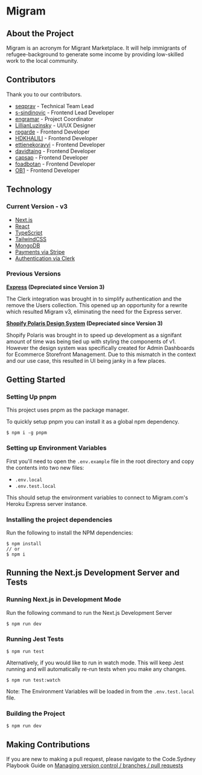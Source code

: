# Migram

## About the Project

Migram is an acronym for Migrant Marketplace. It will help immigrants of refugee-background to generate some income by providing low-skilled work to the local community.

## Contributors

Thank you to our contributors.

- [seqprav](https://github.com/seqprav) - Technical Team Lead
- [s-sindinovic](https://github.com/s-sinadinovic) - Frontend Lead Developer
- [engramar](https://github.com/engramar) - Project Coordinator
- [LillianLuzinsky](https://github.com/LillianLuzinsky) - UI/UX Designer
- [rpgarde](https://github.com/rpgarde) - Frontend Developer
- [HDKHALILI](https://github.com/HDKHALILI) - Frontend Developer
- [ettienekorayyi](https://github.com/ettienekorayyi) - Frontend Developer
- [davidtaing](https://github.com/davidtaing) - Frontend Developer
- [capsap](https://github.com/capsap) - Frontend Developer
- [foadbotan](https://github.com/foadbotan) - Frontend Developer
- [OB1](https://github.com/OB-CODE) - Frontend Developer

## Technology

### Current Version - v3

- [Next.js](https://nextjs.org/)
- [React](https://react.dev/)
- [TypeScript](https://www.typescriptlang.org/)
- [TailwindCSS](https://tailwindcss.com/)
- [MongoDB](https://www.mongodb.com/)
- [Payments via Stripe](https://stripe.com/au)
- [Authentication via Clerk](https://clerk.com/)

### Previous Versions

**[Express](https://expressjs.com/) (Depreciated since Version 3)**

The Clerk integration was brought in to simplify authentication and the remove the Users collection. This opened up an opportunity for a rewrite which resulted Migram v3, eliminating the need for the Express server.

**[Shopify Polaris Design System](https://polaris.shopify.com/) (Depreciated since Version 3)**

Shopify Polaris was brought in to speed up development as a signifant amount of time was being tied up with styling the components of v1. However the design system was specifically created for Admin Dashboards for Ecommerce Storefront Management. Due to this mismatch in the context and our use case, this resulted in UI being janky in a few places.

## Getting Started

### Setting Up pnpm

This project uses pnpm as the package manager.

To quickly setup pnpm you can install it as a global npm dependency.

```
$ npm i -g pnpm
```

### Setting up Environment Variables

First you'll need to open the `.env.example` file in the root directory and copy the contents into two new files:

- `.env.local`
- `.env.test.local`

This should setup the environment variables to connect to Migram.com's Heroku Express server instance.

### Installing the project dependencies

Run the following to install the NPM dependencies:

```
$ npm install
// or
$ npm i
```

## Running the Next.js Development Server and Tests

### Running Next.js in Development Mode

Run the following command to run the Next.js Development Server

```
$ npm run dev
```

### Running Jest Tests

```
$ npm run test
```

Alternatively, if you would like to run in watch mode. This will keep Jest running and will automatically re-run tests when you make any changes.

```
$ npm run test:watch
```

Note: The Environment Variables will be loaded in from the `.env.test.local` file.

### Building the Project

```
$ npm run dev
```

## Making Contributions

If you are new to making a pull request, please navigate to the Code.Sydney Playbook Guide on [Managing version control / branches / pull requests](https://github.com/codesydney/code-sydney-playbook/blob/main/docs/pull-request.md)

